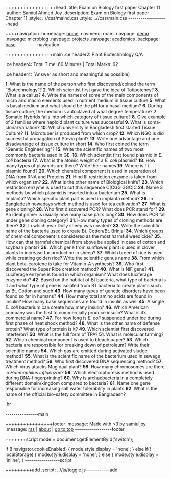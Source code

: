 +++++++++++++++++head
.title: Exam on Biology first paper Chapter 11
.author: Samiul Ahmed Joy
.description: Exam on Biology first paper Chapter 11
.style: ..//css/maind.css
.style: ..//css/main.css
-------------------head

++++navigation
.homepage: [home](..//index.html)
.navmenu: roam
.navpage: [demo](..//demo/base.html)
.navpage: [microblog](..//microblog/base.html)
.navpage: [projects](..//projects/base.html)
.navpage: [academics](..//academics/base.html)
.backpage: [base](base.html)
----------navigation

++++++++++++++++main
.ce header2: Plant Biotechnology Q/A

.ce header4: Total Time: 60 Minutes | Total Marks: 62

.ce header4: [Answer as short and meaningful as possible]

 **1**. What is the name of the person who first discovered/coined the term “Biotechnology”?
 **2**. Which scientist first gave the idea of Totipotency?
 **3**. What is a callus?
 **4**. Write the names of some of the main components of micro and macro elements used in nutrient medium in tissue culture
 **5**. What is basal medium and what should be the pH for a basal medium?
 **6**. During tissue culture, the medium is autoclaved at what degree temperature?
 **7**. Somatic Hybrids falls into which category of tissue culture?
 **8**. Give example of 2 families where haploid plant culture was successful
 **9**. What is soma-clonal variation?
 **10**. Which university in Bangladesh first started Tissue Culture?
 **11**. Microtuber is produced from which crop?
 **12**. Which NGO is did successful propagation of Stevia plant?
 **13**. Write one advantage and one disadvantage of tissue culture in short
 **14**. Who first coined the term “Genetic Engineering”?
 **15**. Write the scientific names of two most commonly bacteria used in GE.
 **16**. Which scientist first found plasmid in _E. coli_ bacteria
 **17**. What is the atomic weight of a _E. coli_ plasmid?
 **18**. How many types of plasmids are there? Write their names
 **19**. Where is Ti plasmid found?
 **20**. Which chemical component is used in separation of DNA from RNA and Proteins
 **21**. Hind III restriction enzyme is taken from which organism?
 **22**. What is the other name of Biological knife?
 **23**. Which restriction enzyme is used to cut this sequence C|CGG GGC|C
 **24**. Name 3 methods by which plasmid is inserted into a bacterium
 **25**. What is Implanta? Which specific plant part is used in implanta method?
 **26**. In Bangladesh nowadays which method is used for tea cultivation?
 **27**. What is gene cloning?
 **28**. Who first discovered PCR? What does PCR stand for?
 **29**. An ideal primer is usually how many base pairs long?
 **30**. How does PCR fall under gene cloning category?
 **31**. How many types of cloning methods are there?
 **32**. In which year Dolly sheep was created?
 **33**. Write the scientific name of the bacteria used to create Bt. Cotton/Bt. Brinjal
 **34**. Which groups of chemical component is considered as the most harmful weedicide?
 **35**. How can that harmful chemical from above be applied in case of cotton and soybean plants?
 **36**. Which gene from sunflower plant is used in clover plants to increase fur production in sheep?
 **37**. Which breed of rice is used while creating golden rice? Write the scientific genus name
 **38**. From which plant beta-carotene is take for Vitamin-A synthesis?
 **39**. Who first discovered the Super Rice creation method?
 **40**. What is NiF gene?
 **41**. Luciferage enzyme is found in which organism? What does luciferage enzyme do?
 **42**. Based on the habitat of Bt bacteria, what type of bacteria is it and what type of gene is isolated from BT bacteria to create plants such as Bt. Cotton and such
 **43**. How many types of genetic disorders have been found so far in humans?
 **44**. How many total amino acids are found in insulin? How many base sequences are found in insulin as well
 **45**. A single _E. coli_ bacterium can create how many insulin?
 **46**. Which American company was the first to commercially produce insulin? What is it’s commercial name?
 **47**. For how long is _E. coli_ suspended under ice during first phase of heat shock method?
 **48**. What is the other name of defense protein? What type of protein is it?
 **49**. Which scientist first discovered interferon?
 **50**. What is the full form of TPA?
 **51**. What is molecular farming?
 **52**. Which chemical component is used to bleach paper?
 **53**. Which bacteria are responsible for breaking down of petroleum? Write their scientific names
 **54**. Which gas are emitted during activated sludge method?
 **55**. What is the scientific name of the bacterium used in sewage treatment method?
 **56**. Who first discovered DNA sequencing method?
 **57**. Which virus attacks Mug daal plant?
 **58**. How many chromosomes are there in _Haemophilus influenzae_?
 **59**. Which electrophoresis method is used during DNA-fingerprinting?
 **60**. Why is archaebacteria in a completely different domain/kingdom compared to bacteria?
 **61**. Name one gene responsible for increasing salt water tolerability in plants
 **62**. What is the name of the official bio-safety committee in Bangladesh?

.hr

----------------main

++++++++++++++++footer
.message: Made with <3 by [samiuljoy](https://github.com/samiuljoy)
.message: [rss](/rss.xml) | [about](/about.html) | [go to top](#)
------------------footer

+++++++script
mode = document.getElementById('switch');

if (! navigator.cookieEnabled) {
	mode.style.display = 'none';
}
else if(! localStorage) {
	mode.style.display = 'none';
}
else {
	mode.style.display = 'inline';
}
-----------------script

+++++++++add
.script: ..//js/toggle.js
-----------add

